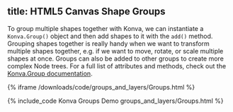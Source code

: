 title: HTML5 Canvas Shape Groups
---

To group multiple shapes together with Konva, we can instantiate
a `Konva.Group()` object and then add shapes to it with the `add()` method.
Grouping shapes together is really handy when we want to transform multiple
shapes together, e.g. if we want to move, rotate, or scale multiple shapes
at once.  Groups can also be added to other groups to create more complex
Node trees.  For a full list of attributes and methods, check out the [Konva.Group documentation](https://konvajs.github.io/api/Konva.Group.html).

{% iframe /downloads/code/groups_and_layers/Groups.html %}

{% include_code Konva Groups Demo groups_and_layers/Groups.html %}